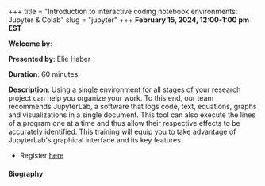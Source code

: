 +++
title = "Introduction to interactive coding notebook environments: Jupyter & Colab"
slug = "jupyter"
+++
**February 15, 2024, 12:00-1:00 pm EST**

**Welcome by**: 

**Presented by**: Elie Haber

**Duration**: 60 minutes

**Description**: Using a single environment for all stages of your research project can help you organize your
work. To this end, our team recommends JupyterLab, a software that logs code, text, equations, graphs and
visualizations in a single document. This tool can also execute the lines of a program one at a time and thus
allow their respective effects to be accurately identified. This training will equip you to take advantage of
JupyterLab's graphical interface and its key features.

* Register [here](https://docs.google.com/forms/d/e/1FAIpQLSdLRXTc72v6vSdUO5p8_SuLUtUmTQPGLM2-66I14L_xVqFdiA/viewform)

#### Biography
